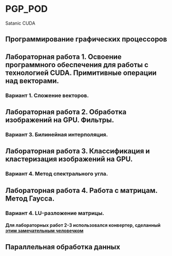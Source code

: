 # PGP_POD
Satanic CUDA

## Программирование графических процессоров

## Лабораторная работа 1. Освоение программного обеспечения для работы с технологией CUDA. Примитивные операции над векторами.
### Вариант 1. Сложение векторов.

## Лабораторная работа 2. Обработка изображений на GPU. Фильтры.
### Вариант 3. Билинейная интерполяция. 

## Лабораторная работа 3. Классификация и кластеризация изображений на GPU.
### Вариант 4. Метод спектрального угла.

## Лабораторная работа 4. Работа с матрицам. Метод Гаусса.
### Вариант 4. LU-разложение матрицы.

#### Для лабораторных работ 2-3 использовался конвертер, сделанный [этим замечательным человечком](https://github.com/alexlopatin) 

## Параллельная обработка данных
